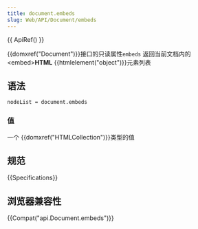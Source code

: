 ```yaml
---
title: document.embeds
slug: Web/API/Document/embeds
---
```

{{ ApiRef() }}

{{domxref("Document")}}接口的只读属性`embeds` 返回当前文档内的\<embed>**HTML** {{htmlelement("object")}}元素列表

## 语法

```plain
nodeList = document.embeds
```

### 值

一个 {{domxref("HTMLCollection")}}类型的值

## 规范

{{Specifications}}

## 浏览器兼容性

{{Compat("api.Document.embeds")}}
